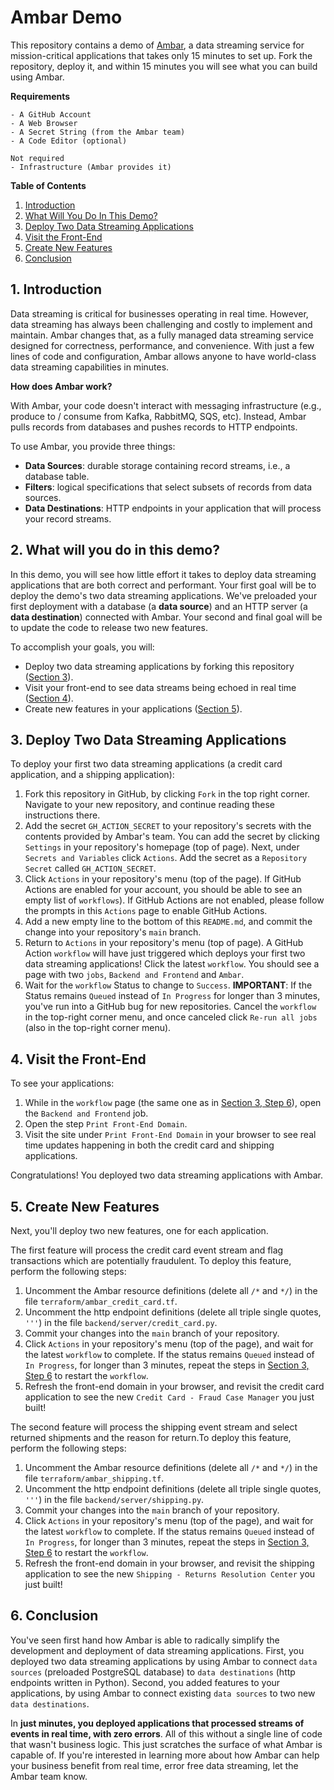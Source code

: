 # Ambar Demo

This repository contains a demo of [Ambar](https://ambar.cloud), a data streaming service for mission-critical 
applications that takes only 15 minutes to set up. Fork the repository, deploy it, and within 15 minutes you 
will see what you can build using Ambar.

**Requirements**

```
- A GitHub Account
- A Web Browser
- A Secret String (from the Ambar team)
- A Code Editor (optional)

Not required
- Infrastructure (Ambar provides it)
```

**Table of Contents**

1. [Introduction](#1-introduction)
2. [What Will You Do In This Demo?](#2-what-will-you-do-in-this-demo)
3. [Deploy Two Data Streaming Applications](#3-deploy-two-data-streaming-applications)
4. [Visit the Front-End](#4-visit-the-front-end)
5. [Create New Features](#5-create-new-features)
6. [Conclusion](#6-conclusion)

## 1. Introduction

Data streaming is critical for businesses operating in real time. However, data streaming has always been challenging 
and costly to implement and maintain. Ambar changes that, as a fully managed data streaming service designed for 
correctness, performance, and convenience. With just a few lines of code and configuration, Ambar allows anyone 
to have world-class data streaming capabilities in minutes.

**How does Ambar work?**

With Ambar, your code doesn't interact with messaging infrastructure (e.g., produce to / consume from Kafka, 
RabbitMQ, SQS, etc). Instead, Ambar pulls records from databases and pushes records to HTTP endpoints.

To use Ambar, you provide three things:

- **Data Sources**: durable storage containing record streams, i.e., a database table.
- **Filters**: logical specifications that select subsets of records from data sources.
- **Data Destinations**: HTTP endpoints in your application that will process your record streams.

## 2. What will you do in this demo?

In this demo, you will see how little effort it takes to deploy data streaming applications that are 
both correct and performant. Your first goal will be to deploy the demo's two data streaming applications. 
We've preloaded your first deployment with a database (a **data source**) and an HTTP server 
(a **data destination**) connected with Ambar. Your second and final goal will be to update the code to
release two new features.

To accomplish your goals, you will:
- Deploy two data streaming applications by forking this repository ([Section 3](#3-deploy-two-data-streaming-applications)).
- Visit your front-end to see data streams being echoed in real time ([Section 4](#4-visit-the-front-end)).
- Create new features in your applications ([Section 5](#5-create-new-features)).

## 3. Deploy Two Data Streaming Applications
To deploy your first two data streaming applications (a credit card application, and a shipping application): 

1. Fork this repository in GitHub, by clicking `Fork` in the top right corner. Navigate to your new repository, 
and continue reading these instructions there.
2. Add the secret `GH_ACTION_SECRET` to your repository's secrets with the contents provided by Ambar's 
team. You can add the secret by clicking `Settings` in your repository's homepage (top of page). Next,
under `Secrets and Variables` click `Actions`. Add the secret as a `Repository Secret` called `GH_ACTION_SECRET`.
3. Click `Actions` in your repository's menu (top of the page). If GitHub Actions are enabled for your account, 
you should be able to see an empty list of `workflows`). If GitHub Actions are not enabled, please follow the 
prompts in this `Actions` page to enable GitHub Actions.
4. Add a new empty line to the bottom of this `README.md`, and commit the change into your repository's `main` branch.
5. Return to `Actions` in your repository's menu (top of page). A GitHub Action `workflow` will have just triggered 
which deploys your first two data streaming applications! Click the latest `workflow`. You should see a page with 
two `jobs`, `Backend and Frontend` and `Ambar`.
6. Wait for the `workflow` Status to change to `Success`. **IMPORTANT**: If the Status remains `Queued` instead of 
`In Progress` for longer than 3 minutes, you've run into a GitHub bug for new repositories. Cancel the `workflow`
in the top-right corner menu, and once canceled click `Re-run all jobs` (also in the top-right corner menu).

## 4. Visit the Front-End
To see your applications:
1. While in the `workflow` page (the same one as in [Section 3, Step 6](#3-deploy-two-data-streaming-applications)),
open the `Backend and Frontend` job. 
2. Open the step `Print Front-End Domain`.
3. Visit the site under `Print Front-End Domain` in your browser to see real time updates happening in
both the credit card and shipping applications.

Congratulations! You deployed two data streaming applications with Ambar.

## 5. Create New Features
Next, you'll deploy two new features, one for each application. 

The first feature will process the credit card event stream and flag transactions which are potentially 
fraudulent.  To deploy this feature, perform the following steps:
1. Uncomment the Ambar resource definitions (delete all `/*` and `*/`) in the file `terraform/ambar_credit_card.tf`.
2. Uncomment the http endpoint definitions (delete all triple single quotes, `'''`) in the file `backend/server/credit_card.py`.
3. Commit your changes into the `main` branch of your repository.
4. Click `Actions` in your repository's menu (top of the page), and wait for the latest  `workflow` to complete. If
the status remains `Queued` instead of `In Progress`, for longer than 3 minutes, repeat the steps in 
[Section 3, Step 6](#3-deploy-two-data-streaming-applications) to restart the `workflow`.
5. Refresh the front-end domain in your browser, and revisit the credit card application to see the
new `Credit Card - Fraud Case Manager` you just built!

The second feature will process the shipping event stream and select returned shipments and the reason for 
return.To deploy this feature, perform the following steps:
1. Uncomment the Ambar resource definitions (delete all `/*` and `*/`)  in the file `terraform/ambar_shipping.tf`.
2. Uncomment the http endpoint definitions (delete all triple single quotes, `'''`) in the file  `backend/server/shipping.py`.
3. Commit your changes into the `main` branch of your repository.
4. Click `Actions` in your repository's menu (top of the page), and wait for the latest  `workflow` to complete. If
the status remains `Queued` instead of `In Progress`, for longer than 3 minutes, repeat the steps in 
[Section 3, Step 6](#3-deploy-two-data-streaming-applications) to restart the `workflow`.
5. Refresh the front-end domain in your browser, and revisit the shipping application to see the
new `Shipping - Returns Resolution Center` you just built!


## 6. Conclusion
You've seen first hand how Ambar is able to radically simplify the development and deployment of data
streaming applications. First, you deployed two data streaming applications by using Ambar to connect `data sources`
(preloaded PostgreSQL database) to `data destinations` (http endpoints written in Python). 
Second, you added features to your applications, by using Ambar to connect existing `data sources` to two new 
`data destinations`.

In **just minutes, you deployed applications that processed streams of events in real time, with zero errors**. All 
of this without a single line of code that wasn't business logic. This just scratches the surface of what Ambar 
is capable of.  If you're interested in learning more about how Ambar can help your business benefit from real time, 
error free data streaming, 
let the Ambar team know.







